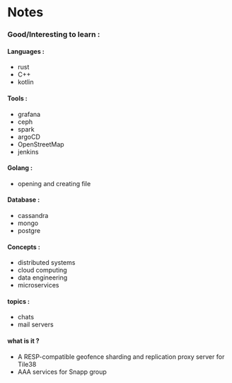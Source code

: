 # Notes

### Good/Interesting to learn : 

#### Languages :
* rust
* C++
* kotlin 

#### Tools :
* grafana 
* ceph 
* spark 
* argoCD
* OpenStreetMap
* jenkins

#### Golang : 
* opening and creating file 


#### Database : 
* cassandra 
* mongo
* postgre

#### Concepts :
* distributed systems 
* cloud computing 
* data engineering 
* microservices 

#### topics :
* chats
* mail servers

#### what is it ? 
* A RESP-compatible geofence sharding and replication proxy server for Tile38
* AAA services for Snapp group
